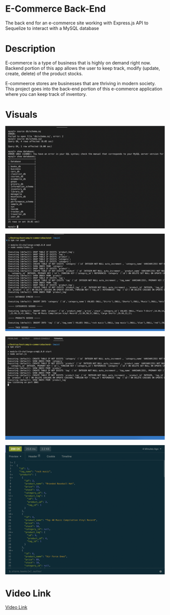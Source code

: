 # E-Commerce Back-End
 The back end for an e-commerce site working with Express.js API to Sequelize to interact with a MySQL database

# Description 

E-commerce is a type of business that is highly on demand right now. 
Backend portion of this app allows the user to keep track, modify (update, create, delete) of the product stocks.

E-commeerce stores are businesses that are thriving in modern society. 
This project goes into the back-end portion of this e-commerce application 
where you can keep track of inventory.

# Visuals 
![MySQL Start-Up](/images/database.png)


![Run Seed](/images/runseed.png)


![npm start](/images/npmstart.png)


![Insomnia](/images/insomia.png)

# Video Link 
[Video Link](https://drive.google.com/file/d/1h2KUK5-UbByDQ4bx0fnlcK4NLHIhu9MN/view)
